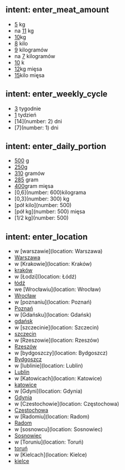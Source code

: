 ## intent: enter_meat_amount
- [5](number) kg
- na [11](number) kg
- [10](number)kg 
- [8](number) kilo
- [9](number) kilogramów
- na [7](number) kilogramów
- [10](number) k
- [12](number)kg mięsa 
- [15](number)kilo mięsa 

## intent: enter_weekly_cycle
- [3](number) tygodnie
- [1](number) tydzień
- [14](number: 2) dni 
- [7](number: 1) dni 

## intent: enter_daily_portion
- [500](number) g
- [250](number)g 
- [310](number) gramów
- [285](number) gram
- [400](number)gram mięsa 
- [0,6](number: 600)kilograma 
- [0,3](number: 300) kg 
- [pół kilo](number: 500)
- [pół kg](number: 500) mięsa
- [1/2 kg](number: 500)

## intent: enter_location
- w [warszawie](location: Warszawa)
- [Warszawa](location)
- w [Krakowie](location: Kraków)
- [kraków](location)
- w [Łodzi](location: Łódź)
- [łódź](location)
- we [Wrocławiu](location: Wrocław)
- [Wrocław](location)
- w [poznaniu](location: Poznań)
- [Poznań](location)
- w [Gdańsku](location: Gdańsk)
- [gdańsk](location)
- w [szczecinie](location: Szczecin)
- [szczecin](location)
- w [Rzeszowie](location: Rzeszów)
- [Rzeszów](location)
- w [bydgoszczy](location: Bydgoszcz)
- [Bydgoszcz](location)
- w [lublinie](location: Lublin)
- [Lublin](location)
- w [Katowicach](location: Katowice)
- [katowice](location)
- w [Gdyni](location: Gdynia)
- [Gdynia](location)
- w [Czestochowie](location: Częstochowa)
- [Częstochowa](location)
- w [Radomiu](location: Radom)
- [Radom](location)
- w [sosnowcu](location: Sosnowiec)
- [Sosnowiec](location)
- w [Toruniu](location: Toruń)
- [toruń](location)
- w [Kielcach](location: Kielce)
- [kielce](location)
